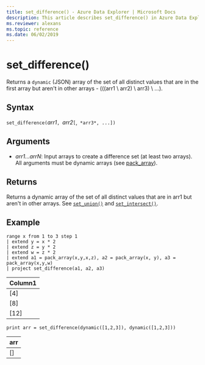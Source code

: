 ```yaml
---
title: set_difference() - Azure Data Explorer | Microsoft Docs
description: This article describes set_difference() in Azure Data Explorer.
ms.reviewer: alexans
ms.topic: reference
ms.date: 06/02/2019
---
```

# set_difference()

Returns a `dynamic` (JSON) array of the set of all distinct values that are in the first array but aren't in other arrays - (((arr1 \ arr2) \ arr3) \ ...).

## Syntax

`set_difference(`*arr1*`, `*arr2*`[`,` *arr3*, ...])`

## Arguments

* *arr1...arrN*: Input arrays to create a difference set (at least two arrays). All arguments must be dynamic arrays (see [pack_array](packarrayfunction.md)). 

## Returns

Returns a dynamic array of the set of all distinct values that are in arr1 but aren't in other arrays. See [`set_union()`](setunionfunction.md) and [`set_intersect()`](setintersectfunction.md).

## Example

<!-- csl: https://help.kusto.windows.net/Samples -->
```kusto
range x from 1 to 3 step 1
| extend y = x * 2
| extend z = y * 2
| extend w = z * 2
| extend a1 = pack_array(x,y,x,z), a2 = pack_array(x, y), a3 = pack_array(x,y,w)
| project set_difference(a1, a2, a3)
```

|Column1|
|---|
|[4]|
|[8]|
|[12]|

<!-- csl: https://help.kusto.windows.net/Samples -->
```kusto
print arr = set_difference(dynamic([1,2,3]), dynamic([1,2,3]))
```

|arr|
|---|
|[]|